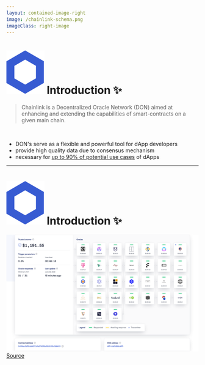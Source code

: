 ```yaml
---
layout: contained-image-right
image: /chainlink-schema.png
imageClass: right-image
---
```


# <span class="flex"> <img src="/chainlink-symbol-blue.svg" class="w-8 mr-4" /> Introduction ✨</span>

> Chainlink is a Decentralized Oracle Network (DON) aimed at enhancing and extending the capabilities of smart-contracts on a given main chain.

<br />

- DON's serve as a flexible and powerful tool for dApp developers
- provide high quality data due to consensus mechanism
- necessary for [up to 90% of potential use cases](https://blog.chain.link/smart-contract-use-cases/) of dApps

---

# <span class="flex"> <img src="/chainlink-symbol-blue.svg" class="w-8 mr-4" /> Introduction ✨</span>

<div class="container mx-auto flex flex-column justify-center">
    <div class="mb-4">
        <img src="/eth-usd-oracles.png" class="h-100 rounded object-center"/>
        <a href="https://data.chain.link/ethereum/mainnet/crypto-usd/eth-usd#operator-blockdaemon" class="italic text-xs">Source</a>
    </div>
</div>

<!-- 
- damit es nicht immer so trocken ist und ihr euch etwas drunter vorstellen könnt

- aus diesen Oracles wird der ETH/USD Preis ermittelt
-->

